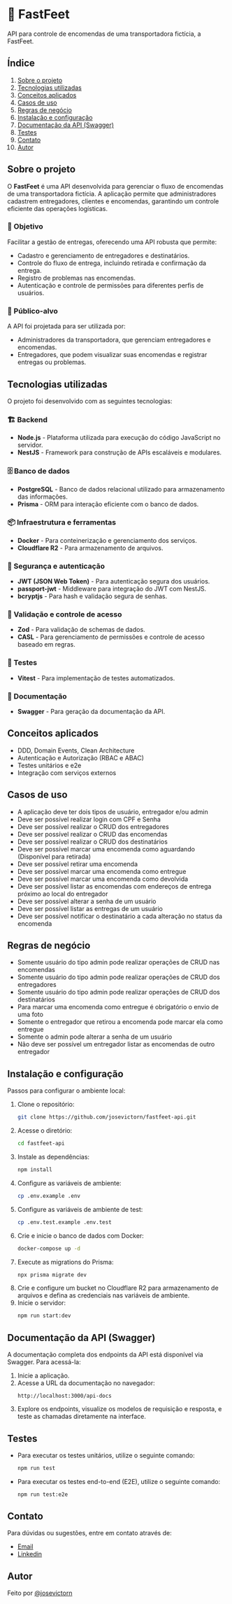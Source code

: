 # 📌 FastFeet

API para controle de encomendas de uma transportadora fictícia, a FastFeet.

## Índice

1. [Sobre o projeto](#sobre-o-projeto)
2. [Tecnologias utilizadas](#tecnologias-utilizadas)
3. [Conceitos aplicados](#conceitos-aplicados)
4. [Casos de uso](#casos-de-uso)
5. [Regras de negócio](#regras-de-negócio)
6. [Instalação e configuração](#instalação-e-configuração)
7. [Documentação da API (Swagger)](#documentação-da-api-swagger)
8. [Testes](#testes)
9. [Contato](#contato)
10. [Autor](#autor)

## Sobre o projeto

O **FastFeet** é uma API desenvolvida para gerenciar o fluxo de encomendas de uma transportadora fictícia. A aplicação permite que administradores cadastrem entregadores, clientes e encomendas, garantindo um controle eficiente das operações logísticas.

### 🚀 Objetivo

Facilitar a gestão de entregas, oferecendo uma API robusta que permite:

- Cadastro e gerenciamento de entregadores e destinatários.
- Controle do fluxo de entrega, incluindo retirada e confirmação da entrega.
- Registro de problemas nas encomendas.
- Autenticação e controle de permissões para diferentes perfis de usuários.

### 🎯 Público-alvo

A API foi projetada para ser utilizada por:

- Administradores da transportadora, que gerenciam entregadores e encomendas.
- Entregadores, que podem visualizar suas encomendas e registrar entregas ou problemas.

## Tecnologias utilizadas

O projeto foi desenvolvido com as seguintes tecnologias:

### 🏗 Backend
- **Node.js** - Plataforma utilizada para execução do código JavaScript no servidor.
- **NestJS** - Framework para construção de APIs escaláveis e modulares.

### 🗄️ Banco de dados
- **PostgreSQL** - Banco de dados relacional utilizado para armazenamento das informações.
- **Prisma** - ORM para interação eficiente com o banco de dados.

### 📦 Infraestrutura e ferramentas
- **Docker** - Para conteinerização e gerenciamento dos serviços.
- **Cloudflare R2** - Para armazenamento de arquivos.

### 🔐 Segurança e autenticação
- **JWT (JSON Web Token)** - Para autenticação segura dos usuários.
- **passport-jwt** - Middleware para integração do JWT com NestJS.
- **bcryptjs** - Para hash e validação segura de senhas.

### 📏 Validação e controle de acesso
- **Zod** - Para validação de schemas de dados.
- **CASL** - Para gerenciamento de permissões e controle de acesso baseado em regras.

### 🧪 Testes
- **Vitest** - Para implementação de testes automatizados.

### 📖 Documentação
- **Swagger** - Para geração da documentação da API.

## Conceitos aplicados

- DDD, Domain Events, Clean Architecture
- Autenticação e Autorização (RBAC e ABAC)
- Testes unitários e e2e
- Integração com serviços externos

## Casos de uso

- A aplicação deve ter dois tipos de usuário, entregador e/ou admin
- Deve ser possível realizar login com CPF e Senha
- Deve ser possível realizar o CRUD dos entregadores
- Deve ser possível realizar o CRUD das encomendas
- Deve ser possível realizar o CRUD dos destinatários
- Deve ser possível marcar uma encomenda como aguardando (Disponível para retirada)
- Deve ser possível retirar uma encomenda
- Deve ser possível marcar uma encomenda como entregue
- Deve ser possível marcar uma encomenda como devolvida
- Deve ser possível listar as encomendas com endereços de entrega próximo ao local do entregador
- Deve ser possível alterar a senha de um usuário
- Deve ser possível listar as entregas de um usuário
- Deve ser possível notificar o destinatário a cada alteração no status da encomenda

## Regras de negócio

- Somente usuário do tipo admin pode realizar operações de CRUD nas encomendas
- Somente usuário do tipo admin pode realizar operações de CRUD dos entregadores
- Somente usuário do tipo admin pode realizar operações de CRUD dos destinatários
- Para marcar uma encomenda como entregue é obrigatório o envio de uma foto
- Somente o entregador que retirou a encomenda pode marcar ela como entregue
- Somente o admin pode alterar a senha de um usuário
- Não deve ser possível um entregador listar as encomendas de outro entregador

## Instalação e configuração

Passos para configurar o ambiente local:

1. Clone o repositório:
   ```sh
   git clone https://github.com/josevictorn/fastfeet-api.git
   ```
2. Acesse o diretório:
   ```sh
   cd fastfeet-api
   ```
3. Instale as dependências:
   ```sh
   npm install
   ```
4. Configure as variáveis de ambiente:
   ```sh
   cp .env.example .env
   ```
5. Configure as variáveis de ambiente de test:
   ```sh
   cp .env.test.example .env.test
   ```
6. Crie e inicie o banco de dados com Docker:
   ```sh
   docker-compose up -d
   ```
7. Execute as migrations do Prisma:
   ```sh
   npx prisma migrate dev
   ```
8. Crie e configure um bucket no Cloudflare R2 para armazenamento de arquivos e defina as credenciais nas variáveis de ambiente.
9. Inicie o servidor:
   ```sh
   npm run start:dev
   ```

## Documentação da API (Swagger)

A documentação completa dos endpoints da API está disponível via Swagger. Para acessá-la:

1. Inicie a aplicação.
2. Acesse a URL da documentação no navegador:
   ```
   http://localhost:3000/api-docs
   ```
3. Explore os endpoints, visualize os modelos de requisição e resposta, e teste as chamadas diretamente na interface.

## Testes

- Para executar os testes unitários, utilize o seguinte comando:
  ```sh
  npm run test
  ```
- Para executar os testes end-to-end (E2E), utilize o seguinte comando:
  ```sh
  npm run test:e2e
  ```

## Contato
Para dúvidas ou sugestões, entre em contato através de:

- [Email](mailto:josevictornascimento2016@gmail.com)
- [Linkedin](https://www.linkedin.com/in/jos%C3%A9-victor-nascimento-7983b2230/)

## Autor

Feito por [@josevictorn](https://github.com/josevictorn)


